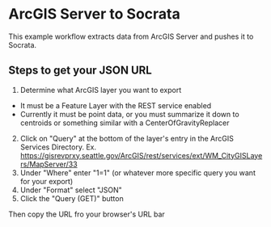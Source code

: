 # ArcGIS Server to Socrata

This example workflow extracts data from ArcGIS Server and pushes it to Socrata.

## Steps to get your JSON URL

1. Determine what ArcGIS layer you want to export
  - It must be a Feature Layer with the REST service enabled
  - Currently it must be point data, or you must summarize it down to centroids or something similar with a CenterOfGravityReplacer
2. Click on "Query" at the bottom of the layer's entry in the ArcGIS Services Directory. Ex. https://gisrevprxy.seattle.gov/ArcGIS/rest/services/ext/WM_CityGISLayers/MapServer/33
3. Under "Where" enter "1=1" (or whatever more specific query you want for your export)
4. Under "Format" select "JSON"
5. Click the "Query (GET)" button

Then copy the URL fro your browser's URL bar
